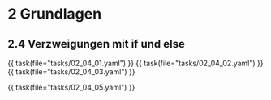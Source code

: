 # 2 Grundlagen
<!-- 
## 2.1 Variablen und Datentypen

{{ task(file="tasks/02_01_01.yaml") }}
{{ task(file="tasks/02_01_02.yaml") }}
{{ task(file="tasks/02_01_03.yaml") }}
{{ task(file="tasks/02_01_04.yaml") }}
{{ task(file="tasks/02_01_05.yaml") }}

## 2.2 Operatoren

{{ task(file="tasks/02_02_01.yaml") }}
{{ task(file="tasks/02_02_02.yaml") }}
{{ task(file="tasks/02_02_03.yaml") }}
{{ task(file="tasks/02_02_04.yaml") }}
{{ task(file="tasks/02_02_05.yaml") }}

## 2.3 Einfache Steuerelemente

{{ task(file="tasks/02_03_01.yaml") }}
{{ task(file="tasks/02_03_02.yaml") }}
{{ task(file="tasks/02_03_03.yaml") }}
{{ task(file="tasks/02_03_04.yaml") }}
{{ task(file="tasks/02_03_05.yaml") }}
-->

## 2.4 Verzweigungen mit if und else

{{ task(file="tasks/02_04_01.yaml") }}
{{ task(file="tasks/02_04_02.yaml") }}
{{ task(file="tasks/02_04_03.yaml") }}
<!-- {{ task(file="tasks/02_04_04.yaml") }} -->
{{ task(file="tasks/02_04_05.yaml") }}
<!-- 
## 2.5 Verzweigungen mit switch

{{ task(file="tasks/02_05_01.yaml") }}
{{ task(file="tasks/02_05_02.yaml") }}
{{ task(file="tasks/02_05_03.yaml") }}
{{ task(file="tasks/02_05_04.yaml") }}
{{ task(file="tasks/02_05_05.yaml") }}

## 2.6 Verzweigungen und Steuerelemente

{{ task(file="tasks/02_06_01.yaml") }}
{{ task(file="tasks/02_06_02.yaml") }}
{{ task(file="tasks/02_06_03.yaml") }}
{{ task(file="tasks/02_06_04.yaml") }}
{{ task(file="tasks/02_06_05.yaml") }}

## 2.7 Schleifen

{{ task(file="tasks/02_07_01.yaml") }}
{{ task(file="tasks/02_07_02.yaml") }}
{{ task(file="tasks/02_07_03.yaml") }}
{{ task(file="tasks/02_07_04.yaml") }}
{{ task(file="tasks/02_07_05.yaml") }}

## 2.8 Schleifen mit Steuerelementen

{{ task(file="tasks/02_08_01.yaml") }}
{{ task(file="tasks/02_08_02.yaml") }}
{{ task(file="tasks/02_08_03.yaml") }}
{{ task(file="tasks/02_08_04.yaml") }}
{{ task(file="tasks/02_08_05.yaml") }}
-->
